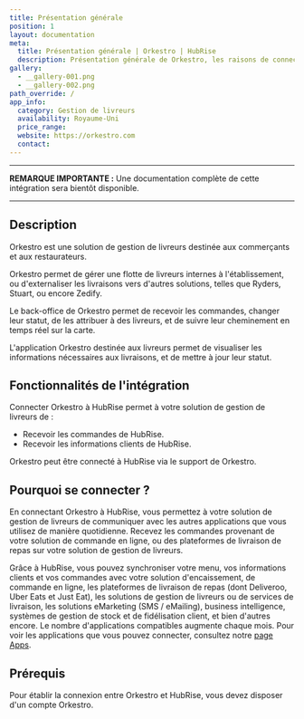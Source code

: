```yaml
---
title: Présentation générale
position: 1
layout: documentation
meta:
  title: Présentation générale | Orkestro | HubRise
  description: Présentation générale de Orkestro, les raisons de connecter votre solution de gestion de livreurs à HubRise et fonctionnalités de l'intégration avec HubRise.
gallery:
  - __gallery-001.png
  - __gallery-002.png
path_override: /
app_info:
  category: Gestion de livreurs
  availability: Royaume-Uni
  price_range:
  website: https://orkestro.com
  contact:
---
```


---

**REMARQUE IMPORTANTE :** Une documentation complète de cette intégration sera bientôt disponible.

---

## Description

Orkestro est une solution de gestion de livreurs destinée aux commerçants et aux restaurateurs.

Orkestro permet de gérer une flotte de livreurs internes à l'établissement, ou d'externaliser les livraisons vers d'autres solutions, telles que Ryders, Stuart, ou encore Zedify.

Le back-office de Orkestro permet de recevoir les commandes, changer leur statut, de les attribuer à des livreurs, et de suivre leur cheminement en temps réel sur la carte.

L'application Orkestro destinée aux livreurs permet de visualiser les informations nécessaires aux livraisons, et de mettre à jour leur statut.

## Fonctionnalités de l'intégration

Connecter Orkestro à HubRise permet à votre solution de gestion de livreurs de :

- Recevoir les commandes de HubRise.
- Recevoir les informations clients de HubRise.

Orkestro peut être connecté à HubRise via le support de Orkestro.

## Pourquoi se connecter ?

En connectant Orkestro à HubRise, vous permettez à votre solution de gestion de livreurs de communiquer avec les autres applications que vous utilisez de manière quotidienne. Recevez les commandes provenant de votre solution de commande en ligne, ou des plateformes de livraison de repas sur votre solution de gestion de livreurs.

Grâce à HubRise, vous pouvez synchroniser votre menu, vos informations clients et vos commandes avec votre solution d'encaissement, de commande en ligne, les plateformes de livraison de repas (dont Deliveroo, Uber Eats et Just Eat), les solutions de gestion de livreurs ou de services de livraison, les solutions eMarketing (SMS / eMailing), business intelligence, systèmes de gestion de stock et de fidélisation client, et bien d'autres encore. Le nombre d'applications compatibles augmente chaque mois. Pour voir les applications que vous pouvez connecter, consultez notre [page Apps](/apps).

## Prérequis

Pour établir la connexion entre Orkestro et HubRise, vous devez disposer d'un compte Orkestro.
